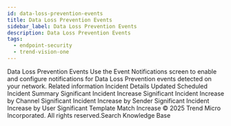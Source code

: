 ```yaml
---
id: data-loss-prevention-events
title: Data Loss Prevention Events
sidebar_label: Data Loss Prevention Events
description: Data Loss Prevention Events
tags:
  - endpoint-security
  - trend-vision-one
---
```


 Data Loss Prevention Events Use the Event Notifications screen to enable and configure notifications for Data Loss Prevention events detected on your network. Related information Incident Details Updated Scheduled Incident Summary Significant Incident Increase Significant Incident Increase by Channel Significant Incident Increase by Sender Significant Incident Increase by User Significant Template Match Increase © 2025 Trend Micro Incorporated. All rights reserved.Search Knowledge Base